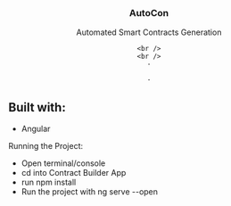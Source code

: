 <div id="top"></div>

<br />
<div align="center">
  <a href="https://github.com/itsBravo6/Final-yEar-Project">
  </a>

  <h3 align="center">AutoCon</h3>

  <p align="center">
    Automated Smart Contracts Generation
    <br />
     
    <br />
    <br />
    ·
 
    ·
     
  </p>
</div>

 

## Built with:
* Angular

Running the Project:

* Open   terminal/console
* cd into Contract Builder App
* run npm install
* Run the project with ng serve --open
